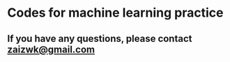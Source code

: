 # Codes for machine learning practice
## If you have any questions, please contact zaizwk@gmail.com
